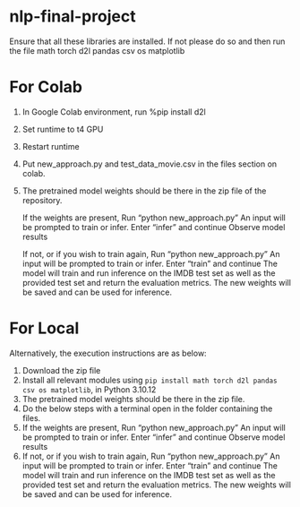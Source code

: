# nlp-final-project
Ensure that all these libraries are installed. If not please do so and then run the file
math
torch
d2l
pandas
csv
os
matplotlib

# For Colab
1. In Google Colab environment, run %pip install d2l
2. Set runtime to t4 GPU 
3. Restart runtime
4. Put new_approach.py and test_data_movie.csv in the files section on colab.
5. The pretrained model weights should be there in the zip file of the repository.
   
   If the weights are present,
      Run “python new_approach.py”
      An input will be prompted to train or infer. Enter “infer” and continue
      Observe model results
   
   If not, or if you wish to train again,
      Run “python new_approach.py”
      An input will be prompted to train or infer. Enter “train” and continue
      The model will train and run inference on the IMDB test set as well as the provided test set and return the evaluation metrics.
      The new weights will be saved and can be used for inference.

# For Local
Alternatively, the execution instructions are as below:
1. Download the zip file
2. Install all relevant modules using `pip install math torch d2l pandas csv os matplotlib`, in Python 3.10.12
4. The pretrained model weights should be there in the zip file.
5. Do the below steps with a terminal open in the folder containing the files.
6. If the weights are present,
      Run “python new_approach.py”
      An input will be prompted to train or infer. Enter “infer” and continue
      Observe model results
7. If not, or if you wish to train again,
      Run “python new_approach.py”
      An input will be prompted to train or infer. Enter “train” and continue
      The model will train and run inference on the IMDB test set as well as the provided test set and return the evaluation metrics.
      The new weights will be saved and can be used for inference.
